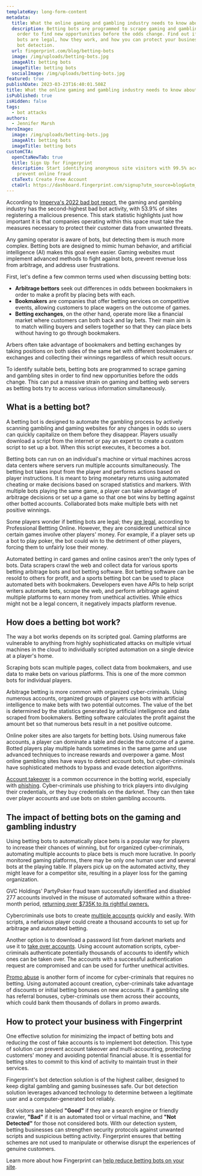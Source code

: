 ```yaml
---
templateKey: long-form-content
metadata:
  title: What the online gaming and gambling industry needs to know about betting bots
  description: Betting bots are programmed to scrape gaming and gambling sites in
    order to find new opportunities before the odds change. Find out if betting
    bots are legal, how they work, and how you can protect your business with
    bot detection.
  url: fingerprint.com/blog/betting-bots
  image: /img/uploads/betting-bots.jpg
  imageAlt: betting bots
  imageTitle: betting bots
  socialImage: /img/uploads/betting-bots.jpg
featured: true
publishDate: 2023-03-23T16:40:01.508Z
title: What the online gaming and gambling industry needs to know about betting bots
isPublished: true
isHidden: false
tags:
  - bot attacks
authors:
  - Jennifer Marsh
heroImage:
  image: /img/uploads/betting-bots.jpg
  imageAlt: betting bots
  imageTitle: betting bots
customCTA:
  openCtaNewTab: true
  title: Sign Up for Fingerprint
  description: Start identifying anonymous site visitors with 99.5% accuracy to
    prevent online fraud
  ctaText: Create Free Account
  ctaUrl: https://dashboard.fingerprint.com/signup?utm_source=blog&utm_medium=website&utm_campaign=blog
---
```

According to [Imperva's 2022 bad bot report](https://www.imperva.com/resources/resource-library/reports/bad-bot-report/), the gaming and gambling industry has the second-highest bad bot activity, with 53.9% of sites registering a malicious presence. This stark statistic highlights just how important it is that companies operating within this space must take the measures necessary to protect their customer data from unwanted threats.

Any gaming operator is aware of bots, but detecting them is much more complex. Betting bots are designed to mimic human behavior, and artificial intelligence (AI) makes this goal even easier. Gaming websites must implement advanced methods to fight against bots, prevent revenue loss from arbitrage, and address user frustrations.

First, let's define a few common terms used when discussing betting bots:

* **Arbitrage bettors** seek out differences in odds between bookmakers in order to make a profit by placing bets with each. 
* **Bookmakers** are companies that offer betting services on competitive events, allowing customers to place wagers on the outcome of games. 
* **Betting exchanges**, on the other hand, operate more like a financial market where customers can both back and lay bets. Their main aim is to match willing buyers and sellers together so that they can place bets without having to go through bookmakers. 

Arbers often take advantage of bookmakers and betting exchanges by taking positions on both sides of the same bet with different bookmakers or exchanges and collecting their winnings regardless of which result occurs. 

To identify suitable bets, betting bots are programmed to scrape gaming and gambling sites in order to find new opportunities before the odds change. This can put a massive strain on gaming and betting web servers as betting bots try to access various information simultaneously.



## What is a betting bot? 

A betting bot is designed to automate the gambling process by actively scanning gambling and gaming websites for any changes in odds so users can quickly capitalize on them before they disappear. Players usually download a script from the internet or pay an expert to create a custom script to set up a bot. When this script executes, it becomes a bot. 

Betting bots can run on an individual's machine or virtual machines across data centers where servers run multiple accounts simultaneously. The betting bot takes input from the player and performs actions based on player instructions. It is meant to bring monetary returns using automated cheating or make decisions based on scraped statistics and markers. With multiple bots playing the same game, a player can take advantage of arbitrage decisions or set up a game so that one bot wins by betting against other botted accounts. Collaborated bots make multiple bets with net positive winnings.

Some players wonder if betting bots are legal; they [are legal](https://professionalbettingonline.com/are-betting-bots-illegal/), according to Professional Bettting Online. However, they are considered unethical since certain games involve other players' money. For example, if a player sets up a bot to play poker, the bot could win to the detriment of other players, forcing them to unfairly lose their money. 

Automated betting in card games and online casinos aren't the only types of bots. Data scrapers crawl the web and collect data for various sports betting arbitrage bots and bot betting software. Bot betting software can be resold to others for profit, and a sports betting bot can be used to place automated bets with bookmakers. Developers even have APIs to help script writers automate bets, scrape the web, and perform arbitrage against multiple platforms to earn money from unethical activities. While ethics might not be a legal concern, it negatively impacts platform revenue.



## How does a betting bot work?

The way a bot works depends on its scripted goal. Gaming platforms are vulnerable to anything from highly sophisticated attacks on multiple virtual machines in the cloud to individually scripted automation on a single device at a player's home. 

Scraping bots scan multiple pages, collect data from bookmakers, and use data to make bets on various platforms. This is one of the more common bots for individual players.

Arbitrage betting is more common with organized cyber-criminals. Using numerous accounts, organized groups of players use bots with artificial intelligence to make bets with two potential outcomes. The value of the bet is determined by the statistics generated by artificial intelligence and data scraped from bookmakers. Betting software calculates the profit against the amount bet so that numerous bets result in a net positive outcome. 

Online poker sites are also targets for betting bots. Using numerous fake accounts, a player can dominate a table and decide the outcome of a game. Botted players play multiple hands sometimes in the same game and use advanced techniques to increase rewards and overpower a game. Most online gambling sites have ways to detect account bots, but cyber-criminals have sophisticated methods to bypass and evade detection algorithms.

[Account takeover](https://fingerprint.com/account-takeover/?utm_source=blog&utm_medium=website&utm_campaign=blog) is a common occurrence in the botting world, especially with [phishing](https://fingerprint.com/blog/how-to-recognize-phishing-emails/?utm_source=blog&utm_medium=website&utm_campaign=blog). Cyber-criminals use phishing to trick players into divulging their credentials, or they buy credentials on the darknet. They can then take over player accounts and use bots on stolen gambling accounts. 



## The impact of betting bots on the gaming and gambling industry

Using betting bots to automatically place bets is a popular way for players to increase their chances of winning, but for organized cyber-criminals, automating multiple accounts to place bets is much more lucrative. In poorly monitored gaming platforms, there may be only one human user and several bots at the playing table. If players pick up on the automated activity, they might leave for a competitor site, resulting in a player loss for the gaming organization.

GVC Holdings' PartyPoker fraud team successfully identified and disabled 277 accounts involved in the misuse of automated software within a three-month period, [returning over $735K to its rightful owners.](https://igamingbusiness.com/tech-innovation/partypoker-fraud-team-launches-bot-clampdown/)

Cybercriminals use bots to create [multiple accounts](https://fingerprint.com/blog/stop-multi-accounting-gaming/?utm_source=blog&utm_medium=website&utm_campaign=blog) quickly and easily. With scripts, a nefarious player could create a thousand accounts to set up for arbitrage and automated betting.

Another option is to download a password list from darknet markets and use it to [take over accounts](https://fingerprint.com/account-takeover/?utm_source=blog&utm_medium=website&utm_campaign=blog). Using account automation scripts, cyber-criminals authenticate potentially thousands of accounts to identify which ones can be taken over. The accounts with a successful authentication request are compromised and can be used for further unethical activities.

[Promo abuse](https://fingerprint.com/blog/detecting-signup-promo-abuse-gaming-gambling/?utm_source=blog&utm_medium=website&utm_campaign=blog) is another form of income for cyber-criminals that requires no betting. Using automated account creation, cyber-criminals take advantage of discounts or initial betting bonuses on new accounts. If a gambling site has referral bonuses, cyber-criminals use them across their accounts, which could bank them thousands of dollars in promo awards.



## How to protect your business with Fingerprint

One effective solution for minimizing the impact of betting bots and reducing the cost of fake accounts is to implement bot detection. This type of solution can prevent account takeover and multi-accounting, protecting customers' money and avoiding potential financial abuse. It is essential for betting sites to commit to this kind of activity to maintain trust in their services.

Fingerprint's bot detection solution is of the highest caliber, designed to keep digital gambling and gaming businesses safe. Our bot detection solution leverages advanced technology to determine between a legitimate user and a computer-generated bot reliably. 

Bot visitors are labeled **"Good"** if they are a search engine or friendly crawler, **"Bad"** if it is an automated tool or virtual machine, and **"Not Detected"** for those not considered bots. With our detection system, betting businesses can strengthen security protocols against unwanted scripts and suspicious betting activity. Fingerprint ensures that betting schemes are not used to manipulate or otherwise disrupt the experiences of genuine customers.

Learn more about how Fingerprint can [help reduce betting bots on your site](https://fingerprint.com/products/bot-detection/?utm_source=blog&utm_medium=website&utm_campaign=blog).